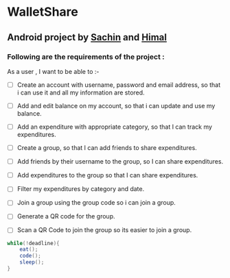 # WalletShare
## Android project by [Sachin](https://github.com/MrSachin7) and [Himal](https://github.com/himal28924)
### Following are the requirements of the project :

 As a user , I want to be able to :-
- [ ] Create an account with username, password and email address, so that i can use it and all my information are stored.
- [ ] Add and edit balance on my account, so that i can update and use my balance.
- [ ] Add an expenditure with appropriate category, so that I can track my expenditures.
- [ ] Create a group, so that I can add friends to share expenditures.
- [ ] Add friends by their username to the group, so I can share expenditures.
- [ ] Add expenditures to the group so that I can share expenditures.
- [ ] Filter my expenditures by category and date.
- [ ] Join a group using the group code so i can join a group.
- [ ] Generate a QR code for the group.
- [ ] Scan a QR Code to join the group so its easier to join a group.
 

```java
while(!deadline){
    eat();
    code();
    sleep();
}
